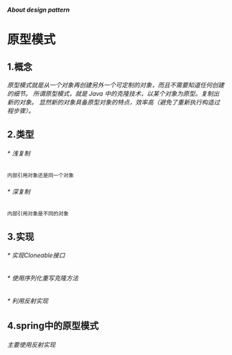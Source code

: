 ######  **About design pattern**
# 原型模式
## 1.概念
*原型模式就是从一个对象再创建另外一个可定制的对象，而且不需要知道任何创建的细节。
所谓原型模式，就是 Java 中的克隆技术，以某个对象为原型。复制出新的对象。
显然新的对象具备原型对象的特点，效率高（避免了重新执行构造过程步骤）。*

## 2.类型
###### * 浅复制
    内部引用对象还是同一个对象
###### * 深复制
    内部引用对象是不同的对象
    
## 3.实现
###### * 实现Cloneable接口
###### * 使用序列化重写克隆方法
###### * 利用反射实现

## 4.spring中的原型模式 
###### 主要使用反射实现